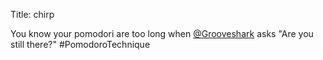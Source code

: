 Title: chirp

You know your pomodori are too long when <a href="http://twitter.com/Grooveshark">@Grooveshark</a> asks "Are you still there?" #PomodoroTechnique
